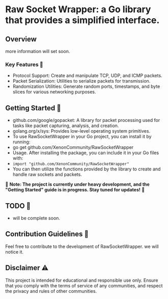 # Raw Socket Wrapper: a Go library that provides a simplified interface.

## Overview

more information will set soon.

### Key Features 🚀

- Protocol Support: Create and manipulate TCP, UDP, and ICMP packets.
- Packet Serialization: Utilities to serialize packets for transmission.
- Randomization Utilities: Generate random ports, timestamps, and byte slices for various networking purposes.

## Getting Started 🚧

- github.com/google/gopacket: A library for packet processing used for tasks like packet capturing, analysis, and creation.
- golang.org/x/sys: Provides low-level operating system primitives.
- To use RawSocketWrapper in your Go project, you can install it by running:
- go get github.com/XenonCommunity/RawSocketWrapper
- Usage. After installing the package, you can include it in your Go files with:
- `import "github.com/XenonCommunity/RawSocketWrapper"`
- You can then utilize the functions provided by the library to create and handle raw sockets and packets.

🚨 **Note: The project is currently under heavy development, and the "Getting Started" guide is in progress. Stay tuned for updates!** 🚨

## TODO 📝
- will be complete soon.

## Contribution Guidelines 🤝

Feel free to contribute to the development of RawSocketWrapper. we will notice it.

## Disclaimer ⚠️

This project is intended for educational and responsible use only. Ensure that you comply with the terms of service of any communities, and respect the privacy and rules of other communities.
